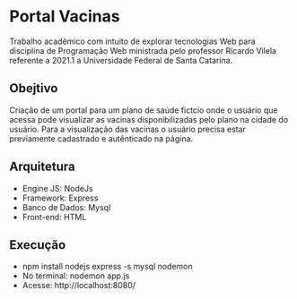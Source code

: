 # Portal Vacinas
Trabalho acadêmico com intuito de explorar tecnologias Web para disciplina de Programação Web ministrada pelo professor Ricardo Vilela referente a 2021.1 a Universidade Federal de Santa Catarina.

## Obejtivo
Criação de um portal para um plano de saúde fictcío onde o usuário que acessa pode visualizar as vacinas disponibilizadas pelo plano na cidade do usuário.
Para a visualização das vacinas o usuário precisa estar previamente cadastrado e autênticado na página.

## Arquitetura
* Engine JS: NodeJs
* Framework: Express
* Banco de Dados: Mysql
* Front-end: HTML

## Execução
* npm install nodejs express -s mysql nodemon
* No terminal: nodemon app.js
* Acesse: http://localhost:8080/